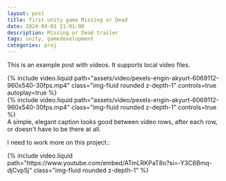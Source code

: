 ```yaml
---
layout: post
title: first unity game Missing or Dead
date: 2024-04-01 21:01:00
description: Missing or Dead trailer
tags: unity, gamedevelopment
categories: proj
---
```


This is an example post with videos. It supports local video files.

<div class="row mt-3">
    <div class="col-sm mt-3 mt-md-0">
        {% include video.liquid path="assets/video/pexels-engin-akyurt-6069112-960x540-30fps.mp4" class="img-fluid rounded z-depth-1" controls=true autoplay=true %}
    </div>
    <div class="col-sm mt-3 mt-md-0">
        {% include video.liquid path="assets/video/pexels-engin-akyurt-6069112-960x540-30fps.mp4" class="img-fluid rounded z-depth-1" controls=true %}
    </div>
</div>
<div class="caption">
    A simple, elegant caption looks good between video rows, after each row, or doesn't have to be there at all.
</div>

I need to work more on this project.:

<div class="row mt-3">
    <div class="col-sm mt-3 mt-md-0">
        {% include video.liquid path="https://www.youtube.com/embed/ATmLRKPaT8o?si=-Y3C6Bmq-djCvpSj" class="img-fluid rounded z-depth-1" %}
    </div>
</div>
